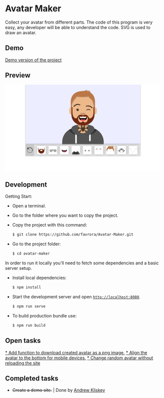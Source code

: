 # Avatar Maker

Collect your avatar from different parts. The code of this program is very easy, any developer will be able to understand the code. SVG is used to draw an avatar.

## Demo

[Demo version of the project](https://avatar-maker-vue.netlify.app/)

## Preview

![Preview](src/assets/img/preview.jpg)

## Development

Getting Start:
* Open a terminal. 
* Go to the folder where you want to copy the project. 
* Copy the project with this command:

    ```sh
    $ git clone https://github.com/favrora/Avatar-Maker.git
    ```

* Go to the project folder:

    ```sh
    $ cd avatar-maker
    ```

In order to run it locally you'll need to fetch some dependencies and a basic server setup.

* Install local dependencies:

    ```sh
    $ npm install
    ```

* Start the development server and open [`http://localhost:8080`](http://localhost:8080).

    ```sh
    $ npm run serve
    ```
    
* To build production bundle use:

   ```sh
   $ npm run build
   ```

## Open tasks

[* Add function to download created avatar as a png image.](https://github.com/favrora/Avatar-Maker/issues/7)
[* Align the avatar to the bottom for mobile devices.](https://github.com/favrora/Avatar-Maker/issues/9)
[* Change random avatar without reloading the site](https://github.com/favrora/Avatar-Maker/issues/8)

## Completed tasks

* ~~Create a demo site.~~ | Done by [Andrew Kliskey](https://github.com/andrewkliskey)
